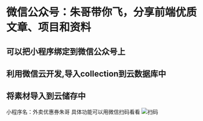 # 微信公众号：朱哥带你飞，分享前端优质文章、项目和资料

## 可以把小程序绑定到微信公众号上
## 利用微信云开发,导入collection到云数据库中

## 将素材导入到云储存中


小程序名：外卖优惠券朱哥
具体功能可以用微信扫码看看
![扫码](https://gitee.com/zyzcode/gitee-pic/raw/master/小程序二维码.jpg)
















